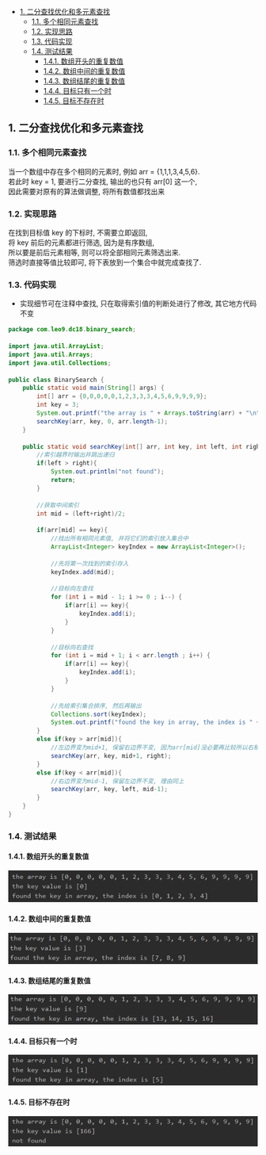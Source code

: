 <!-- TOC -->

- [1. 二分查找优化和多元素查找](#1-二分查找优化和多元素查找)
  - [1.1. 多个相同元素查找](#11-多个相同元素查找)
  - [1.2. 实现思路](#12-实现思路)
  - [1.3. 代码实现](#13-代码实现)
  - [1.4. 测试结果](#14-测试结果)
    - [1.4.1. 数组开头的重复数值](#141-数组开头的重复数值)
    - [1.4.2. 数组中间的重复数值](#142-数组中间的重复数值)
    - [1.4.3. 数组结尾的重复数值](#143-数组结尾的重复数值)
    - [1.4.4. 目标只有一个时](#144-目标只有一个时)
    - [1.4.5. 目标不存在时](#145-目标不存在时)

<!-- /TOC -->

## 1. 二分查找优化和多元素查找

### 1.1. 多个相同元素查找
当一个数组中存在多个相同的元素时, 例如 arr = {1,1,1,3,4,5,6}.  
若此时 key = 1, 要进行二分查找, 输出的也只有 arr[0] 这一个,  
因此需要对原有的算法做调整, 将所有数值都找出来

### 1.2. 实现思路
在找到目标值 key 的下标时, 不需要立即返回,  
将 key 前后的元素都进行筛选, 因为是有序数组,  
所以要是前后元素相等, 则可以将全部相同元素筛选出来.  
筛选时直接等值比较即可, 将下表放到一个集合中就完成查找了.

### 1.3. 代码实现
- 实现细节可在注释中查找, 只在取得索引值的判断处进行了修改, 其它地方代码不变

```java
package com.leo9.dc18.binary_search;

import java.util.ArrayList;
import java.util.Arrays;
import java.util.Collections;

public class BinarySearch {
    public static void main(String[] args) {
        int[] arr = {0,0,0,0,0,1,2,3,3,3,4,5,6,9,9,9,9};
        int key = 3;
        System.out.printf("the array is " + Arrays.toString(arr) + "\n" + "the key value is [%d]\n", key);
        searchKey(arr, key, 0, arr.length-1);
    }

    public static void searchKey(int[] arr, int key, int left, int right){
        //索引越界时输出并跳出递归
        if(left > right){
            System.out.println("not found");
            return;
        }

        //获取中间索引
        int mid = (left+right)/2;

        if(arr[mid] == key){
            //找出所有相同元素值, 并将它们的索引放入集合中
            ArrayList<Integer> keyIndex = new ArrayList<Integer>();

            //先将第一次找到的索引存入
            keyIndex.add(mid);

            //目标向左查找
            for (int i = mid - 1; i >= 0 ; i--) {
                if(arr[i] == key){
                    keyIndex.add(i);
                }
            }

            //目标向右查找
            for (int i = mid + 1; i < arr.length ; i++) {
                if(arr[i] == key){
                    keyIndex.add(i);
                }
            }

            //先给索引集合排序, 然后再输出
            Collections.sort(keyIndex);
            System.out.printf("found the key in array, the index is " + keyIndex.toString());
        }
        else if(key > arr[mid]){
            //左边界变为mid+1, 保留右边界不变, 因为arr[mid]没必要再比较所以右移一位, 同时右移一位能保证最终可以获取到右边界
            searchKey(arr, key, mid+1, right);
        }
        else if(key < arr[mid]){
            //右边界变为mid-1, 保留左边界不变, 理由同上
            searchKey(arr, key, left, mid-1);
        }
    }
}

```

### 1.4. 测试结果

#### 1.4.1. 数组开头的重复数值
![开头](../99.images/2020-05-31-20-26-55.png)

#### 1.4.2. 数组中间的重复数值
![中间](../99.images/2020-05-31-20-27-32.png)

#### 1.4.3. 数组结尾的重复数值
![结尾](../99.images/2020-05-31-20-28-11.png)

#### 1.4.4. 目标只有一个时
![一个目标](../99.images/2020-05-31-20-31-34.png)

#### 1.4.5. 目标不存在时
![无目标](../99.images/2020-05-31-20-32-11.png)